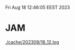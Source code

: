 Fri Aug 18 12:46:05 EEST 2023
# JAM
<a href='./cache/202308/18_12.log'>./cache/202308/18_12.log</a>
